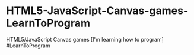 HTML5-JavaScript-Canvas-games-LearnToProgram
============================================

HTML5/JavaScript Canvas games [I'm learning how to program] #LearnToProgram

